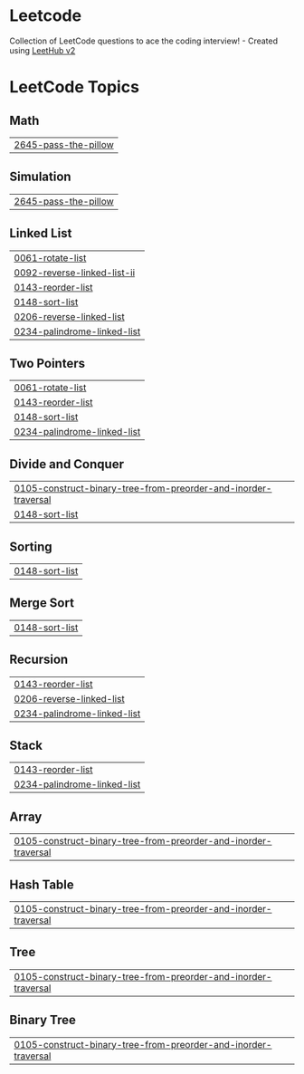 # Leetcode
Collection of LeetCode questions to ace the coding interview! - Created using [LeetHub v2](https://github.com/arunbhardwaj/LeetHub-2.0)

<!---LeetCode Topics Start-->
# LeetCode Topics
## Math
|  |
| ------- |
| [2645-pass-the-pillow](https://github.com/quanta2k/Leetcode/tree/master/2645-pass-the-pillow) |
## Simulation
|  |
| ------- |
| [2645-pass-the-pillow](https://github.com/quanta2k/Leetcode/tree/master/2645-pass-the-pillow) |
## Linked List
|  |
| ------- |
| [0061-rotate-list](https://github.com/mohakksingh/Leetcode/tree/master/0061-rotate-list) |
| [0092-reverse-linked-list-ii](https://github.com/mohakksingh/Leetcode/tree/master/0092-reverse-linked-list-ii) |
| [0143-reorder-list](https://github.com/mohakksingh/Leetcode/tree/master/0143-reorder-list) |
| [0148-sort-list](https://github.com/mohakksingh/Leetcode/tree/master/0148-sort-list) |
| [0206-reverse-linked-list](https://github.com/mohakksingh/Leetcode/tree/master/0206-reverse-linked-list) |
| [0234-palindrome-linked-list](https://github.com/mohakksingh/Leetcode/tree/master/0234-palindrome-linked-list) |
## Two Pointers
|  |
| ------- |
| [0061-rotate-list](https://github.com/mohakksingh/Leetcode/tree/master/0061-rotate-list) |
| [0143-reorder-list](https://github.com/mohakksingh/Leetcode/tree/master/0143-reorder-list) |
| [0148-sort-list](https://github.com/mohakksingh/Leetcode/tree/master/0148-sort-list) |
| [0234-palindrome-linked-list](https://github.com/mohakksingh/Leetcode/tree/master/0234-palindrome-linked-list) |
## Divide and Conquer
|  |
| ------- |
| [0105-construct-binary-tree-from-preorder-and-inorder-traversal](https://github.com/mohakksingh/Leetcode/tree/master/0105-construct-binary-tree-from-preorder-and-inorder-traversal) |
| [0148-sort-list](https://github.com/mohakksingh/Leetcode/tree/master/0148-sort-list) |
## Sorting
|  |
| ------- |
| [0148-sort-list](https://github.com/mohakksingh/Leetcode/tree/master/0148-sort-list) |
## Merge Sort
|  |
| ------- |
| [0148-sort-list](https://github.com/mohakksingh/Leetcode/tree/master/0148-sort-list) |
## Recursion
|  |
| ------- |
| [0143-reorder-list](https://github.com/mohakksingh/Leetcode/tree/master/0143-reorder-list) |
| [0206-reverse-linked-list](https://github.com/mohakksingh/Leetcode/tree/master/0206-reverse-linked-list) |
| [0234-palindrome-linked-list](https://github.com/mohakksingh/Leetcode/tree/master/0234-palindrome-linked-list) |
## Stack
|  |
| ------- |
| [0143-reorder-list](https://github.com/mohakksingh/Leetcode/tree/master/0143-reorder-list) |
| [0234-palindrome-linked-list](https://github.com/mohakksingh/Leetcode/tree/master/0234-palindrome-linked-list) |
## Array
|  |
| ------- |
| [0105-construct-binary-tree-from-preorder-and-inorder-traversal](https://github.com/mohakksingh/Leetcode/tree/master/0105-construct-binary-tree-from-preorder-and-inorder-traversal) |
## Hash Table
|  |
| ------- |
| [0105-construct-binary-tree-from-preorder-and-inorder-traversal](https://github.com/mohakksingh/Leetcode/tree/master/0105-construct-binary-tree-from-preorder-and-inorder-traversal) |
## Tree
|  |
| ------- |
| [0105-construct-binary-tree-from-preorder-and-inorder-traversal](https://github.com/mohakksingh/Leetcode/tree/master/0105-construct-binary-tree-from-preorder-and-inorder-traversal) |
## Binary Tree
|  |
| ------- |
| [0105-construct-binary-tree-from-preorder-and-inorder-traversal](https://github.com/mohakksingh/Leetcode/tree/master/0105-construct-binary-tree-from-preorder-and-inorder-traversal) |
<!---LeetCode Topics End-->